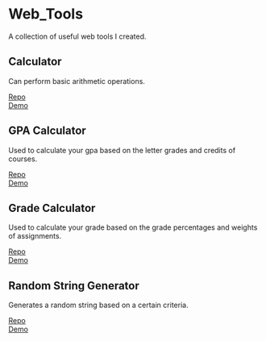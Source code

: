 # Web_Tools

A collection of useful web tools I created.

## Calculator

Can perform basic arithmetic operations. 

[Repo](https://github.com/kpham841/Calculator-JS)<br/>
[Demo](https://kpham841.github.io/Calculator-JS/)

## GPA Calculator

Used to calculate your gpa based on the letter grades and credits of courses.

[Repo](https://github.com/kpham841/gpa_calculator)<br/>
[Demo](https://kpham841.github.io/gpa_calculator/)

## Grade Calculator

Used to calculate your grade based on the grade percentages and weights of assignments.

[Repo](https://github.com/kpham841/grade_calculator)<br/>
[Demo](https://kpham841.github.io/grade_calculator/)

## Random String Generator

Generates a random string based on a certain criteria.

[Repo](https://github.com/kpham841/random_string_generator)<br/>
[Demo](https://kpham841.github.io/random_string_generator/)

